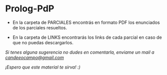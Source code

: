 # Prolog-PdP

* En la carpeta de PARCIALES encontrás en formato PDF los enunciados de los parciales resueltos.

* En la carpeta de LINKS encontrarás los links de cada parcial en caso de que no puedas descargarlos.

*Si tenes alguna sugerencia no dudes en comentarla,
enviame un mail a candeeocampo@gmail.com*  

*¡Espero que este material te sirva! :)*


